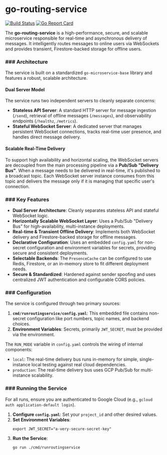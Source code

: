 # **go-routing-service**

[![Build Status](https://img.shields.io/badge/build-passing-brightgreen)](https://github.com/illmade-knight/go-routing-service)
[![Go Report Card](https://goreportcard.com/badge/github.com/illmade-knight/go-routing-service)](https://goreportcard.com/report/github.com/illmade-knight/go-routing-service)

The **go-routing-service** is a high-performance, secure, and scalable microservice responsible for real-time and asynchronous delivery of messages. It intelligently routes messages to online users via WebSockets and provides transient, Firestore-backed storage for offline users.

### ### Architecture

The service is built on a standardized `go-microservice-base` library and features a robust, scalable architecture.

#### **Dual Server Model**
The service runs two independent servers to cleanly separate concerns:
* **Stateless API Server**: A standard HTTP server for message ingestion (`/send`), retrieval of offline messages (`/messages`), and observability endpoints (`/healthz`, `/metrics`).
* **Stateful WebSocket Server**: A dedicated server that manages persistent WebSocket connections, tracks real-time user presence, and handles direct message delivery.

#### **Scalable Real-Time Delivery**
To support high availability and horizontal scaling, the WebSocket servers are decoupled from the main processing pipeline via a **Pub/Sub "Delivery Bus"**. When a message needs to be delivered in real-time, it's published to a broadcast topic. Each WebSocket server instance consumes from this topic and delivers the message only if it is managing that specific user's connection.

### ### Key Features
* **Dual Server Architecture**: Cleanly separates stateless API and stateful WebSocket logic.
* **Horizontally Scalable WebSocket Layer**: Uses a Pub/Sub "Delivery Bus" for high-availability, multi-instance deployments.
* **Real-time & Transient Offline Delivery**: Implements both WebSocket delivery and Firestore-backed storage for offline messages.
* **Declarative Configuration**: Uses an embedded `config.yaml` for non-secret configuration and environment variables for secrets, providing secure and consistent deployments.
* **Selectable Backends**: The `PresenceCache` can be configured to use Redis, Firestore, or an in-memory store to fit different deployment needs.
* **Secure & Standardized**: Hardened against sender spoofing and uses centralized JWT authentication and configurable CORS policies.

### ### Configuration
The service is configured through two primary sources:
1.  **`cmd/runroutingservice/config.yaml`**: This embedded file contains non-secret configuration like port numbers, topic names, and backend choices.
2.  **Environment Variables**: Secrets, primarily `JWT_SECRET`, must be provided via the environment.

The `RUN_MODE` variable in `config.yaml` controls the wiring of internal components:
* `local`: The real-time delivery bus runs in-memory for simple, single-instance local testing against real cloud dependencies.
* `production`: The real-time delivery bus uses GCP Pub/Sub for multi-instance scalability.

### ### Running the Service
For all runs, ensure you are authenticated to Google Cloud (e.g., `gcloud auth application-default login`).

1.  **Configure `config.yaml`**: Set your `project_id` and other desired values.
2.  **Set Environment Variables**:
    ```shell
    export JWT_SECRET="a-very-secure-secret-key"
    ```
3.  **Run the Service**:
    ```shell
    go run ./cmd/runroutingservice
    ```
